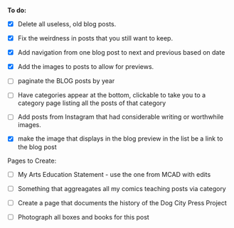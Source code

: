 **To do:**
- [x] Delete all useless, old blog posts.
- [x] Fix the weirdness in posts that you still want to keep.
- [x] Add navigation from one blog post to next and previous based on date
- [x] Add the images to posts to allow for previews.

- [ ] paginate the BLOG posts by year
- [ ] Have categories appear at the bottom, clickable to take you to a category page listing all the posts of that category
- [ ] Add posts from Instagram that had considerable writing or worthwhile images.
- [x] make the image  that displays in the blog preview in the list be a link to the blog post

Pages to Create:
- [ ] My Arts Education Statement - use the one from MCAD with edits
- [ ] Something that aggreagates all my comics teaching posts via category

- [ ] Create a page that documents the history of the Dog City Press Project
- [ ] Photograph all boxes and books for this post